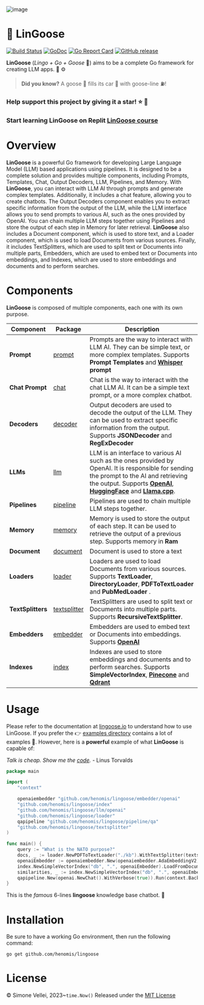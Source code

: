 ![image](https://lingoose.io/assets/img/lingoose-small.png)


# 🪿 LinGoose

[![Build Status](https://github.com/henomis/lingoose/actions/workflows/checks.yml/badge.svg)](https://github.com/henomis/lingoose/actions/workflows/checks.yml) [![GoDoc](https://godoc.org/github.com/henomis/lingoose?status.svg)](https://godoc.org/github.com/henomis/lingoose) [![Go Report Card](https://goreportcard.com/badge/github.com/henomis/lingoose)](https://goreportcard.com/report/github.com/henomis/lingoose) [![GitHub release](https://img.shields.io/github/release/henomis/lingoose.svg)](https://github.com/henomis/lingoose/releases)

**LinGoose** (_Lingo + Go + Goose_ 🪿) aims to be a complete Go framework for creating LLM apps. 🤖 ⚙️

> **Did you know?** A goose 🪿 fills its car 🚗 with goose-line ⛽!

### Help support this project by giving it a star! ⭐ 🪿
### Start learning LinGoose on Replit [LinGoose course](https://replit.com/@henomis/Building-AI-Applications-with-LinGoose)

# Overview
**LinGoose** is a powerful Go framework for developing Large Language Model (LLM) based applications using pipelines. It is designed to be a complete solution and provides multiple components, including Prompts, Templates, Chat, Output Decoders, LLM, Pipelines, and Memory. With **LinGoose**, you can interact with LLM AI through prompts and generate complex templates. Additionally, it includes a chat feature, allowing you to create chatbots. The Output Decoders component enables you to extract specific information from the output of the LLM, while the LLM interface allows you to send prompts to various AI, such as the ones provided by OpenAI. You can chain multiple LLM steps together using Pipelines and store the output of each step in Memory for later retrieval. **LinGoose** also includes a Document component, which is used to store text, and a Loader component, which is used to load Documents from various sources. Finally, it includes TextSplitters, which are used to split text or Documents into multiple parts, Embedders, which are used to embed text or Documents into embeddings, and Indexes, which are used to store embeddings and documents and to perform searches.

# Components
**LinGoose** is composed of multiple components, each one with its own purpose.

| Component | Package|Description |
| --- | --- | ---|
|**Prompt** | [prompt](prompt/)| Prompts are the way to interact with LLM AI. They can be simple text, or more complex templates. Supports **Prompt Templates** and  **[Whisper](https://openai.com) prompt**|
|**Chat Prompt** | [chat](chat/) | Chat is the way to interact with the chat LLM AI. It can be a simple text prompt, or a more complex chatbot. |
|**Decoders** | [decoder](decoder/) | Output decoders are used to decode the output of the LLM. They can be used to extract specific information from the output. Supports **JSONDecoder** and **RegExDecoder** |
|**LLMs** |[llm](llm/) | LLM is an interface to various AI such as the ones provided by OpenAI. It is responsible for sending the prompt to the AI and retrieving the output. Supports **[OpenAI](https://openai.com)**, **[HuggingFace](https://huggingface.co)** and **[Llama.cpp](https://github.com/ggerganov/llama.cpp)**.
|**Pipelines** | [pipeline](pipeline/)|Pipelines are used to chain multiple LLM steps together. |
|**Memory** | [memory](memory/)|Memory is used to store the output of each step. It can be used to retrieve the output of a previous step. Supports memory in **Ram**|
|**Document** | [document](document/)|Document is used to store a text |
|**Loaders** | [loader](loader/)|Loaders are used to load Documents from various sources. Supports **TextLoader**, **DirectoryLoader**, **PDFToTextLoader** and **PubMedLoader** . |
|**TextSplitters**| [textsplitter](textsplitter/)|TextSplitters are used to split text or Documents into multiple parts. Supports **RecursiveTextSplitter**.|
|**Embedders** | [embedder](embedder/)|Embedders are used to embed text or Documents into embeddings. Supports **[OpenAI](https://openai.com)** |
|**Indexes**| [index](index/)|Indexes are used to store embeddings and documents and to perform searches. Supports **SimpleVectorIndex**, **[Pinecone](https://pinecone.io)** and **[Qdrant](https://qdrant.tech)**|

# Usage

Please refer to the documentation at [lingoose.io](https://lingoose.io/docs/) to understand how to use LinGoose. If you prefer the 👉 [examples directory](examples/) contains a lot of examples 🚀.
However, here is a **powerful** example of what **LinGoose** is capable of:

_Talk is cheap. Show me the [code](examples/)._ - Linus Torvalds

```go
package main

import (
	"context"

	openaiembedder "github.com/henomis/lingoose/embedder/openai"
	"github.com/henomis/lingoose/index"
	"github.com/henomis/lingoose/llm/openai"
	"github.com/henomis/lingoose/loader"
	qapipeline "github.com/henomis/lingoose/pipeline/qa"
	"github.com/henomis/lingoose/textsplitter"
)

func main() {
	query := "What is the NATO purpose?"
	docs, _ := loader.NewPDFToTextLoader("./kb").WithTextSplitter(textsplitter.NewRecursiveCharacterTextSplitter(2000, 200)).Load(context.Background())
	openaiEmbedder := openaiembedder.New(openaiembedder.AdaEmbeddingV2)
	index.NewSimpleVectorIndex("db", ".", openaiEmbedder).LoadFromDocuments(context.Background(), docs)
	similarities, _ := index.NewSimpleVectorIndex("db", ".", openaiEmbedder).SimilaritySearch(context.Background(), query, index.WithTopK(3))
	qapipeline.New(openai.NewChat().WithVerbose(true)).Run(context.Background(), query, similarities.ToDocuments())
}
```

This is the _famous_ 6-lines **lingoose** knowledge base chatbot. 🤖

# Installation
Be sure to have a working Go environment, then run the following command:

```shell
go get github.com/henomis/lingoose
```


# License
© Simone Vellei, 2023~`time.Now()`
Released under the [MIT License](LICENSE)
